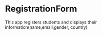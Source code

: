 # RegistrationForm
This app registers students and displays their information(name,email,gender, country)
